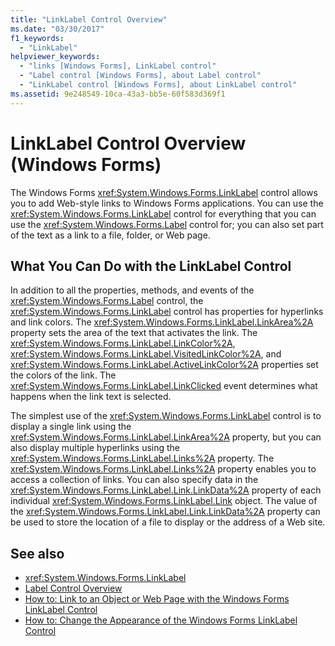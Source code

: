 ```yaml
---
title: "LinkLabel Control Overview"
ms.date: "03/30/2017"
f1_keywords: 
  - "LinkLabel"
helpviewer_keywords: 
  - "links [Windows Forms], LinkLabel control"
  - "Label control [Windows Forms], about Label control"
  - "LinkLabel control [Windows Forms], about LinkLabel control"
ms.assetid: 9e248549-10ca-43a3-bb5e-60f583d369f1
---
```

# LinkLabel Control Overview (Windows Forms)
The Windows Forms <xref:System.Windows.Forms.LinkLabel> control allows you to add Web-style links to Windows Forms applications. You can use the <xref:System.Windows.Forms.LinkLabel> control for everything that you can use the <xref:System.Windows.Forms.Label> control for; you can also set part of the text as a link to a file, folder, or Web page.  
  
## What You Can Do with the LinkLabel Control  
 In addition to all the properties, methods, and events of the <xref:System.Windows.Forms.Label> control, the <xref:System.Windows.Forms.LinkLabel> control has properties for hyperlinks and link colors. The <xref:System.Windows.Forms.LinkLabel.LinkArea%2A> property sets the area of the text that activates the link. The <xref:System.Windows.Forms.LinkLabel.LinkColor%2A>, <xref:System.Windows.Forms.LinkLabel.VisitedLinkColor%2A>, and <xref:System.Windows.Forms.LinkLabel.ActiveLinkColor%2A> properties set the colors of the link. The <xref:System.Windows.Forms.LinkLabel.LinkClicked> event determines what happens when the link text is selected.  
  
 The simplest use of the <xref:System.Windows.Forms.LinkLabel> control is to display a single link using the <xref:System.Windows.Forms.LinkLabel.LinkArea%2A> property, but you can also display multiple hyperlinks using the <xref:System.Windows.Forms.LinkLabel.Links%2A> property. The <xref:System.Windows.Forms.LinkLabel.Links%2A> property enables you to access a collection of links. You can also specify data in the <xref:System.Windows.Forms.LinkLabel.Link.LinkData%2A> property of each individual <xref:System.Windows.Forms.LinkLabel.Link> object. The value of the <xref:System.Windows.Forms.LinkLabel.Link.LinkData%2A> property can be used to store the location of a file to display or the address of a Web site.  
  
## See also

- <xref:System.Windows.Forms.LinkLabel>
- [Label Control Overview](label-control-overview-windows-forms.md)
- [How to: Link to an Object or Web Page with the Windows Forms LinkLabel Control](link-to-an-object-or-web-page-with-wf-linklabel-control.md)
- [How to: Change the Appearance of the Windows Forms LinkLabel Control](how-to-change-the-appearance-of-the-windows-forms-linklabel-control.md)
